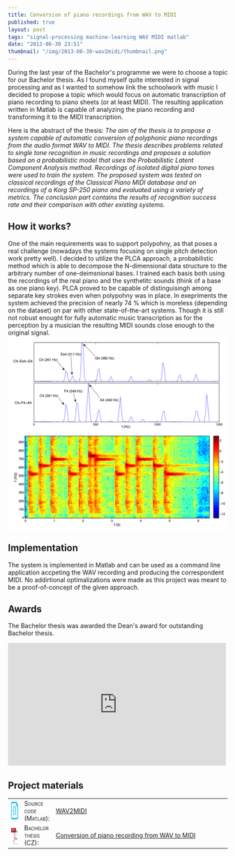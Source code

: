 ```yaml
---
title: Conversion of piano recordings from WAV to MIDI
published: true
layout: post
tags: "signal-processing machine-learning WAV MIDI matlab"
date: "2013-06-30 23:51"
thumbnail: "/img/2013-06-30-wav2midi/thumbnail.png"
---
```


<div class="post">

<p> During the last year of the Bachelor's programme we were to choose a topic for our Bachelor thesis. As I found myself quite interested in signal processing and as I wanted to somehow link the schoolwork with music I decided to propose a topic which would focus on automatic transcription of piano recording to piano sheets (or at least MIDI). The resulting application written in Matlab is capable of analyzing the piano recording and transforming it to the MIDI transcription.
</p>

<!--more-->

<p>
Here is the abstract of the thesis:
<span style="font-style: italic;">The aim of the thesis is to propose a system capable of automatic conversion of polyphonic piano recordings from the audio format WAV to MIDI. The thesis describes problems related to single tone recognition in music recordings and proposes a solution based on a probabilistic model that uses the Probabilistic Latent Component Analysis method. Recordings of isolated digital piano tones were used to train the system. The proposed system was tested on classical recordings of the Classical Piano MIDI database and on recordings of a Korg SP-250 piano and evaluated using a variety of metrics. The conclusion part contains the results of recognition success rate and their comparison with other existing systems.</span>
</p>

<h2>How it works?</h2>
One of the main requirements was to support polypohny, as that poses a real challenge (nowadays the systems focusing on single pitch detection work pretty well). I decided to utilize the PLCA approach, a probabilistic method which is able to decompose the N-dimensional data structure to the arbitrary number of one-deimsnional bases. I trained each basis both using the recordings of the real piano and the synthetitc sounds (think of a base as one piano key). PLCA proved to be capable of distinguisingh among separate key strokes even when polypohny was in place. In exepriments the system achieved the precision of nearly 74 % which is moreless (depending on the dataset) on par with other state-of-the-art systems. Though it is still not robust enought for fully automatic music transcription as for the perception by a musician the resulting MIDI sounds close enough to the original signal.

<div>
  <a href="/img/2013-06-30-wav2midi/notes.png">
  <img class="post" src="/img/2013-06-30-wav2midi/notes.png" alt="Polyphony" width="600" align="middle">
  </a>
</div>

<div>
  <a href="/img/2013-06-30-wav2midi/spectrogram.png">
  <img class="post" src="/img/2013-06-30-wav2midi/spectorgram.png" alt="Spectrogram for a few seconds of Smoke on the water song played on piano." width="600" align="middle">
  </a>
</div>

<h2>Implementation</h2>
<p>The system is implemented in Matlab and can be used as a command line application accpeting the WAV recording and producing the correspondent MIDI. No addirtional optimalizations were made as this project was meant to be a proof-of-concept of the given approach.</p>

<h2>Awards</h2>
<p>The Bachelor thesis was awarded the Dean's award for outstanding Bachelor thesis.</p>

<iframe src="https://player.vimeo.com/video/145616615" width="500" height="281" frameborder="0" webkitallowfullscreen mozallowfullscreen allowfullscreen></iframe>

<h2>Project materials</h2>

<table>
  <col width="6%">
  <col width="12%">
  <tr>
    <td><img src="/img/source.png" alt="source code icon" width="40" height="40" align="middle"></td>
    <td><span style="font-variant: small-caps;">Source code (Matlab):</span></td>
    <td><a href="https://github.com/bednarikjan/WAV2MIDI">WAV2MIDI</a></td>
  </tr>
  <tr>
    <td><img src="/img/pdf.png" alt="pdf icon" width="40" height="40" align="middle"></td>
    <td><span style="font-variant: small-caps;">Bachelor thesis (CZ):</span></td>
    <td><a href="https://github.com/bednarikjan/WAV2MIDI/blob/master/doc/bachelor_thesis-Jan_Bednarik.pdf">Conversion of piano recording from WAV to MIDI</a></td>
  </tr>
</table>

</div>

